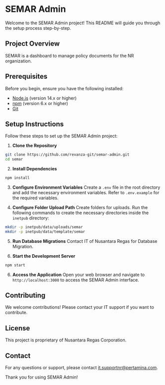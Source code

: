 # SEMAR Admin

Welcome to the SEMAR Admin project! This README will guide you through the setup process step-by-step.

## Project Overview

SEMAR is a dashboard to manage policy documents for the NR organization.

## Prerequisites

Before you begin, ensure you have the following installed:

- [Node.js](https://nodejs.org/) (version 14.x or higher)
- [npm](https://www.npmjs.com/) (version 6.x or higher)
- [Git](https://git-scm.com/)

## Setup Instructions

Follow these steps to set up the SEMAR Admin project:

1. **Clone the Repository**

```sh
git clone https://github.com/revanza-git/semar-admin.git
cd semar
```

2. **Install Dependencies**

```sh
npm install
```

3. **Configure Environment Variables**
   Create a `.env` file in the root directory and add the necessary environment variables. Refer to `.env.example` for the required variables.

4. **Configure Folder Upload Path**
   Create folders for uploads. Run the following commands to create the necessary directories inside the `inetpub` directory:

```sh
mkdir -p inetpub/data/uploads/semar
mkdir -p inetpub/data/template/semar
```

5. **Run Database Migrations**
   Contact IT of Nusantara Regas for Database Migration.

6. **Start the Development Server**

```sh
npm start
```

6. **Access the Application**
   Open your web browser and navigate to `http://localhost:3000` to access the SEMAR Admin interface.

## Contributing

We welcome contributions! Please contact your IT support if you want to contribute.

## License

This project is proprietary of Nusantara Regas Corporation.

## Contact

For any questions or support, please contact [it.supportnr@pertamina.com](mailto:it.supportnr@pertamina.com).

Thank you for using SEMAR Admin!

